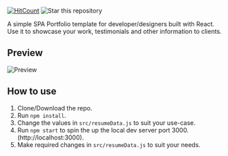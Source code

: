 [![HitCount](http://hits.dwyl.io/rbhatia46/React-Portfolio.svg)](http://hits.dwyl.io/rbhatia46/React-Portfolio)
![Star this repository](https://img.shields.io/github/stars/rbhatia46/React-Portfolio?style=social)


A simple SPA Portfolio template for developer/designers built with React. Use it to showcase your work, testimonials and other information to clients.

## Preview
![Preview]("%PUBLIC_URL%/css/Capture.PNG")

## How to use
1. Clone/Download the repo.
2. Run  ``` npm install ```.
3. Change the values in ```src/resumeData.js``` to suit your use-case.
4. Run ```npm start``` to spin the up the local dev server port 3000.(http://localhost:3000).
5. Make required changes in ```src/resumeData.js``` to suit your needs.

